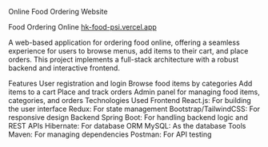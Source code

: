 Online Food Ordering Website
  
  Food Ordering Online [hk-food-psi.vercel.app](https://hk-food-psi.vercel.app/)

A web-based application for ordering food online, offering a seamless experience for users to browse menus, add items to their cart, and place orders. 
This project implements a full-stack architecture with a robust backend and interactive frontend.

Features 
  User registration and login
  Browse food items by categories
  Add items to a cart
  Place and track orders
  Admin panel for managing food items, categories, and orders
  Technologies Used 
Frontend
  React.js: For building the user interface
  Redux: For state management
  Bootstrap/TailwindCSS: For responsive design
Backend
  Spring Boot: For handling backend logic and REST APIs
  Hibernate: For database ORM
  MySQL: As the database
Tools
  Maven: For managing dependencies
  Postman: For API testing
